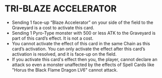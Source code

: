 # TRI-BLAZE ACCELERATOR

*   Sending 1 face-up “Blaze Accelerator” on your side of the field to the Graveyard is a cost to activate this card.
*   Sending 1 Pyro-Type monster with 500 or less ATK to the Graveyard is part of this card’s effect. It is not a cost.
*   You cannot activate the effect of this card in the same Chain as this card’s activation. You can only activate the effect after this card’s activation is resolved, and it is face-up on the field.
*   If you activate this card's effect then you, the player, cannot declare an attack so even a monster unaffected by the effects of Spell Cards like "Horus the Black Flame Dragon LV6" cannot attack.
